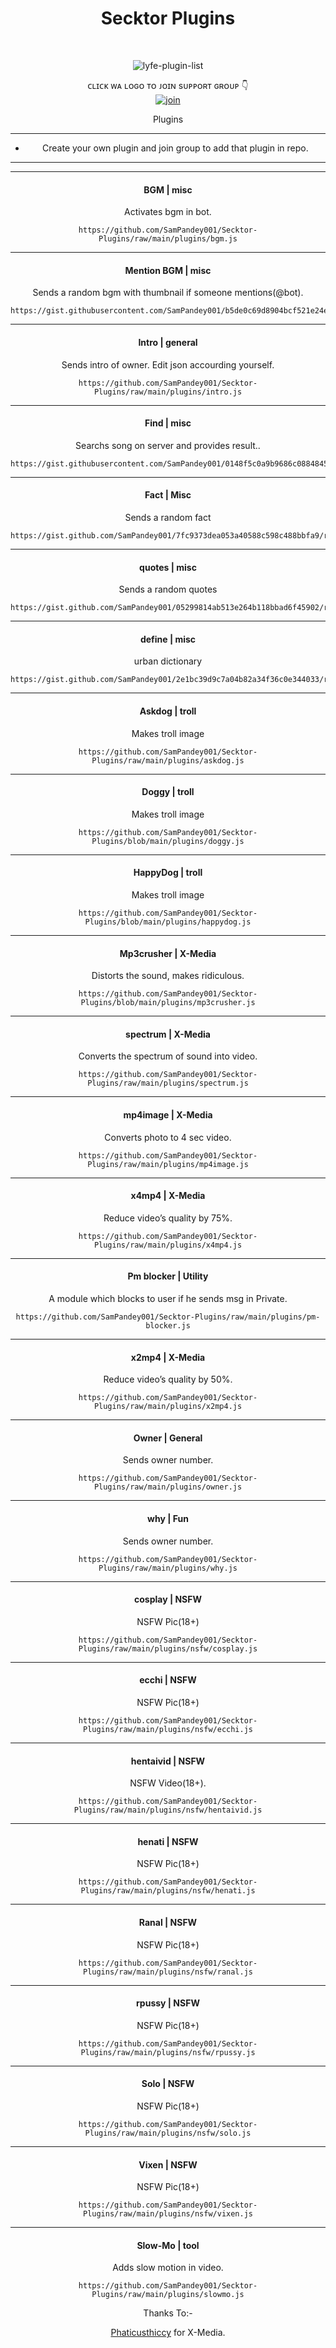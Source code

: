
<h1 align="center"> Secktor Plugins </h1>
<div align="center">
<br /> 
<p align="center"> <img src="https://komarev.com/ghpvc/?username=SamPandey001&label=Visitors%20count&color=10d9c3&style=plastic" alt="lyfe-plugin-list" /> </p>


ᴄʟɪᴄᴋ ᴡᴀ ʟᴏɢᴏ ᴛᴏ ᴊᴏɪɴ sᴜᴘᴘᴏʀᴛ ɢʀᴏᴜᴘ 👇 
<br> [![join](https://raw.githubusercontent.com/SecktorBot/Brandimages/main/secktor.png)](https://chat.whatsapp.com/Bl2F9UTVU4CBfZU6eVnrbCl)
  <div align="center"  
<h4 align="center">Plugins</h1>

---

- Create your own plugin and join group to add that plugin in repo.

---

---

<h4 align="center">  BGM | misc </h1>

Activates bgm in bot.
```
https://github.com/SamPandey001/Secktor-Plugins/raw/main/plugins/bgm.js
```
---

<h4 align="center">  Mention BGM | misc </h1>

Sends a random bgm with thumbnail if someone mentions(@bot).
```
https://gist.githubusercontent.com/SamPandey001/b5de0c69d8904bcf521e24ebdb4759e7/raw
```

---

<h4 align="center">  Intro | general </h1>

Sends intro of owner. Edit json accourding yourself.
```
https://github.com/SamPandey001/Secktor-Plugins/raw/main/plugins/intro.js
```

---

<h4 align="center">  Find | misc </h1>

Searchs song on server and provides result..
```
https://gist.githubusercontent.com/SamPandey001/0148f5c0a9b9686c08848453d045e6ce/raw/5b6bad198bda8bc64e6bff9e3c8ccd9022fadec6/shazam.js
```

---

<h4 align="center">  Fact | Misc </h1>

Sends a random fact
```
https://gist.github.com/SamPandey001/7fc9373dea053a40588c598c488bbfa9/raw/c2a0ac0e3d72e9eaaaf59b1c875116e277e8f717/fact.js
```
---

<h4 align="center">  quotes | misc </h1>

Sends a random quotes
```
https://gist.github.com/SamPandey001/05299814ab513e264b118bbad6f45902/raw/d192540fc69a345921c029c8ecfb2c8f4e8634e7/quotes.js
```

---

<h4 align="center">  define | misc </h1>

urban dictionary 
```
https://gist.github.com/SamPandey001/2e1bc39d9c7a04b82a34f36c0e344033/raw/02d87c5ea3e4059b18e8ec9bbd22f82543fa2470/define.js
```

---

<h4 align="center">  Askdog  | troll </h1>

Makes troll image
```
https://github.com/SamPandey001/Secktor-Plugins/raw/main/plugins/askdog.js
```
---

<h4 align="center">  Doggy  | troll </h1>

Makes troll image
```
https://github.com/SamPandey001/Secktor-Plugins/blob/main/plugins/doggy.js
```

---

<h4 align="center">  HappyDog  | troll </h1>

Makes troll image
```
https://github.com/SamPandey001/Secktor-Plugins/blob/main/plugins/happydog.js
```

---

<h4 align="center">  Mp3crusher  | X-Media </h1>

Distorts the sound, makes ridiculous.
```
https://github.com/SamPandey001/Secktor-Plugins/blob/main/plugins/mp3crusher.js
```

---

<h4 align="center">  spectrum | X-Media </h1>

Converts the spectrum of sound into video.
```
https://github.com/SamPandey001/Secktor-Plugins/raw/main/plugins/spectrum.js
```

---

<h4 align="center">  mp4image  | X-Media </h1>

Converts photo to 4 sec video.
```
https://github.com/SamPandey001/Secktor-Plugins/raw/main/plugins/mp4image.js
```
---

<h4 align="center">  x4mp4 | X-Media </h1>

Reduce video’s quality by 75%.
```
https://github.com/SamPandey001/Secktor-Plugins/raw/main/plugins/x4mp4.js
```

---

<h4 align="center"> Pm blocker | Utility</h1>

A module which blocks to user if he sends msg in Private.
```
https://github.com/SamPandey001/Secktor-Plugins/raw/main/plugins/pm-blocker.js
```

---

<h4 align="center">  x2mp4 | X-Media </h1>

Reduce video’s quality by 50%.
```
https://github.com/SamPandey001/Secktor-Plugins/raw/main/plugins/x2mp4.js
```


---

<h4 align="center">  Owner | General </h1>

Sends owner number.
```
https://github.com/SamPandey001/Secktor-Plugins/raw/main/plugins/owner.js
```

---

<h4 align="center">  why | Fun </h1>

Sends owner number.
```
https://github.com/SamPandey001/Secktor-Plugins/raw/main/plugins/why.js
```


---

<h4 align="center">  cosplay | NSFW </h1>

NSFW Pic(18+)
```
https://github.com/SamPandey001/Secktor-Plugins/raw/main/plugins/nsfw/cosplay.js
```

---

<h4 align="center">  ecchi | NSFW </h1>

NSFW Pic(18+)
```
https://github.com/SamPandey001/Secktor-Plugins/raw/main/plugins/nsfw/ecchi.js
```

---

<h4 align="center">  hentaivid | NSFW </h1>

NSFW Video(18+).
```
https://github.com/SamPandey001/Secktor-Plugins/raw/main/plugins/nsfw/hentaivid.js
```

---

<h4 align="center">  henati | NSFW </h1>

NSFW Pic(18+)
```
https://github.com/SamPandey001/Secktor-Plugins/raw/main/plugins/nsfw/henati.js
```

---

<h4 align="center">  Ranal | NSFW </h1>

NSFW Pic(18+)
```
https://github.com/SamPandey001/Secktor-Plugins/raw/main/plugins/nsfw/ranal.js
```

---

<h4 align="center">  rpussy | NSFW </h1>

NSFW Pic(18+)
```
https://github.com/SamPandey001/Secktor-Plugins/raw/main/plugins/nsfw/rpussy.js
```

---

<h4 align="center">  Solo | NSFW </h1>

NSFW Pic(18+)
```
https://github.com/SamPandey001/Secktor-Plugins/raw/main/plugins/nsfw/solo.js
```

---

<h4 align="center">  Vixen | NSFW </h1>

NSFW Pic(18+)
```
https://github.com/SamPandey001/Secktor-Plugins/raw/main/plugins/nsfw/vixen.js
```

---

<h4 align="center"> Slow-Mo | tool </h1>

Adds slow motion in video.
```
https://github.com/SamPandey001/Secktor-Plugins/raw/main/plugins/slowmo.js
```






Thanks To:-

[Phaticusthiccy](https://github.com/phaticusthiccy/WhatsAsenaDuplicated/blob/master/plugins/XMedia.js) for X-Media.
